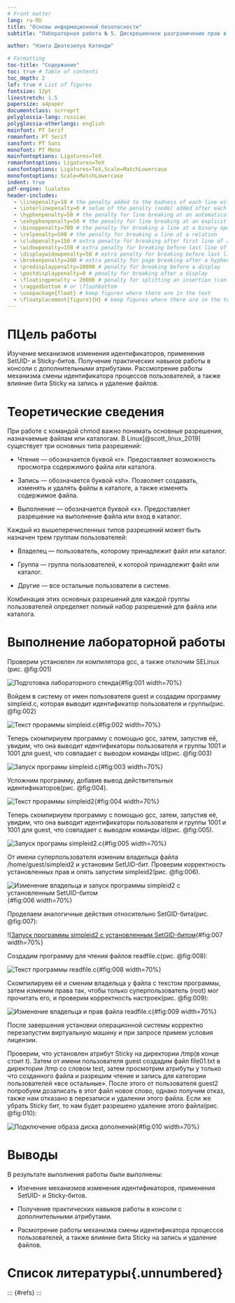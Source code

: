 ```yaml
---
# Front matter
lang: ru-RU
title: "Основы информационной безопасности"
subtitle: "Лабораторная работа № 5. Дискреционное разграничение прав в Linux. Исследование влияния дополнительных атрибутов"

author: "Нзита Диатезилуа Катенди"

# Formatting
toc-title: "Содержание"
toc: true # Table of contents
toc_depth: 2
lof: true # List of figures
fontsize: 12pt
linestretch: 1.5
papersize: a4paper
documentclass: scrreprt
polyglossia-lang: russian
polyglossia-otherlangs: english
mainfont: PT Serif
romanfont: PT Serif
sansfont: PT Sans
monofont: PT Mono
mainfontoptions: Ligatures=TeX
romanfontoptions: Ligatures=TeX
sansfontoptions: Ligatures=TeX,Scale=MatchLowercase
monofontoptions: Scale=MatchLowercase
indent: true
pdf-engine: lualatex
header-includes:
  - \linepenalty=10 # the penalty added to the badness of each line within a paragraph (no associated penalty node) Increasing the υalue makes tex try to haυe fewer lines in the paragraph.
  - \interlinepenalty=0 # υalue of the penalty (node) added after each line of a paragraph.
  - \hyphenpenalty=50 # the penalty for line breaking at an automatically inserted hyphen
  - \exhyphenpenalty=50 # the penalty for line breaking at an explicit hyphen
  - \binoppenalty=700 # the penalty for breaking a line at a binary operator
  - \relpenalty=500 # the penalty for breaking a line at a relation
  - \clubpenalty=150 # extra penalty for breaking after first line of a paragraph
  - \widowpenalty=150 # extra penalty for breaking before last line of a paragraph
  - \displaywidowpenalty=50 # extra penalty for breaking before last line before a display math
  - \brokenpenalty=100 # extra penalty for page breaking after a hyphenated line
  - \predisplaypenalty=10000 # penalty for breaking before a display
  - \postdisplaypenalty=0 # penalty for breaking after a display
  - \floatingpenalty = 20000 # penalty for splitting an insertion (can only be split footnote in standard LaTeX)
  - \raggedbottom # or \flushbottom
  - \usepackage{float} # keep figures where there are in the text
  - \floatplacement{figure}{H} # keep figures where there are in the text
---
```


# ПЦель работы

Изучение механизмов изменения идентификаторов, применения SetUID- и Sticky-битов. Получение практических навыков работы в консоли с дополнительными атрибутами. Рассмотрение работы механизма смены идентификатора процессов пользователей, а также влияние бита Sticky на запись и удаление файлов.


# Теоретические сведения

При работе с командой chmod важно понимать основные разрешения, назначаемые файлам или каталогам. В Linux[@scott_linux_2019] существует три основных типа разрешений:

- Чтение — обозначается буквой «r». Предоставляет возможность просмотра содержимого файла или каталога.

- Запись — обозначается буквой «sh». Позволяет создавать, изменять и удалять файлы в каталоге, а также изменять содержимое файла.

- Выполнение — обозначается буквой «x». Предоставляет разрешение на выполнение файла или вход в каталог.

Каждый из вышеперечисленных типов разрешений может быть назначен трем группам пользователей:

- Владелец — пользователь, которому принадлежит файл или каталог.

- Группа — группа пользователей, к которой принадлежит файл или каталог.

- Другие — все остальные пользователи в системе.

Комбинация этих основных разрешений для каждой группы пользователей определяет полный набор разрешений для файла или каталога.

# Выполнение лабораторной работы

 Проверим установлен ли компилятора gcc, а также отклочим SELinux (рис. @fig:001)

![Подготовка лабораторного стенда](image/1.png){#fig:001 width=70%}

Войдем в систему от имен пользователя guest и создадим программу simpleid.c, которая выводит идентификатор пользователя и группы(рис. @fig:002)

![Текст прораммы  simpleid.c](image/2.png){#fig:002 width=70%}

Теперь скомпириуем программу с помощью gcc, затем, запустив её, увидим, что она выводит идентификаторы пользователя и группы 1001 и 1001 для guest, что совпадает с выводом команды id(рис. @fig:003)

![Запуск програмы simpleid.c](image/3.png){#fig:003 width=70%}

Усложним программу, добавив вывод действительных идентификаторов(рис. @fig:004).

![Текст прораммы  simpleid2](image/4.png){#fig:004 width=70%}

Теперь скомпириуем программу с помощью gcc, затем, запустив её, увидим, что она выводит идентификаторы пользователя и группы 1001 и 1001 для guest, что совпадает с выводом команды id(рис. @fig:005).

![Запуск програмы simpleid2.c](image/5.png){#fig:005 width=70%}

От имени суперпользователя изменим владельца файла /home/guest/simpleid2 и установим SetUID-бит. Проверим корректность установленных прав и опять запустим simpleid2(рис. @fig:006).

![Изменение владельца и запуск программы simpleid2 с установленным SetUID-битом](image/6.png){#fig:006 width=70%}

Проделаем аналогичные действия относительно SetGID-бита(рис. @fig:007):

![[Запуск программы simpleid2 с установленным SetGID-битом](image/7.png){#fig:007 width=70%}

Создадим программу для чтения файлов readfile.c(рис. @fig:008):

![Текст программы readfile.c](image/8.png){#fig:008 width=70%}

Скомпилируем её и сменим владельца у файла с текстом программы, затем изменим права так, чтобы только суперпользователь (root) мог прочитать его, и проверим корректность настроек(рис. @fig:009):

![Изменение владельца и прав файла readfile.c](image/9.png){#fig:009 width=70%}

После завершения установки операционной системы корректно перезапустим виртуальную машину и при запросе примем условия лицензии. 

Проверим, что установлен атрибут Sticky на директории /tmp(в конце стоит t). Затем от имени пользователя guest создадим файл file01.txt в директории /tmp со словом test, затем просмотрим атрибуты у только что созданного файла и разрешим чтение и запись для категории пользователей «все остальные». После этого от пользователя guest2 попробуем дозаписать в этот файл новое слово, однако получим отказ, также нам отказано в перезаписи и удалении этого файла. Если же убрать Sticky бит, то нам будет разрешено удаление этого файла(рис. @fig:010):

![Подключение образа диска дополнений](image/10.png){#fig:010 width=70%}

# Выводы

В результате выполнения работы были выполнены:

- Изечение  механизмов изменения идентификаторов, применения SetUID- и Sticky-битов.

-  Получение практических навыков работы в консоли с дополнительными атрибутами.

- Расмотрение работы механизма смены идентификатора процессов пользователей, а также влияние бита Sticky на запись и удаление файлов.
 
# Список литературы{.unnumbered}

::: {#refs}
:::


